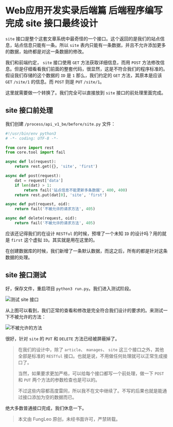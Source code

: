 # Web应用开发实录后端篇 后端程序编写 完成 site 接口最终设计

`site` 接口是整个这套文章系统中最奇怪的一个接口。这个返回的是我们的站点信息，站点信息只能有一条。所以 `site` 表内只能有一条数据，并且不允许添加更多的数据，始终都是对这一条数据的修改。

我们和前端约定， `site` 接口使用 `GET` 方法获取详细信息，而用 `POST` 方法修改信息。但是仔细看看我们前面的整套代码，很显然，这是不符合我们的程序标准的。假设我们存储的这个数据的 `ID` 是 `1` 那么，我们约定的 `GET` 方法，其原本是应该 `GET` `/site/1` 的信息。而 `POST` 则是 `PUT` `/site/1`。

这里就需要做一个转换了。我们完全可以直接放到 `site` 接口的前处理里面完成。

## site 接口前处理

我们创建 `/process/api_v1_be/before/site.py` 文件：

```python
#!/usr/bin/env python3
# -*- coding: UTF-8 -*-

from core import rest
from core.tool import fail

async def ls(request):
    return rest.get({}, 'site', 'first')

async def post(request):
    dat = request['data']
    if len(dat) > 1:
        return fail('站点信息不能更新多条数据', 400, 400)
    return rest.put(dat[0], 'site', 'first')

async def put(request, oid):
    return fail('不被允许的请求方法', 405)

async def delete(request, oid):
    return fail('不被允许的请求方法', 405)
```

应该还记得我们的在设计 `RESTful` 的时候，预埋了一个未知 `ID` 的设计吗？用的就是 `first` 这个虚拟 `ID`。其实就是用在这里的。

在创建数据库的时候，我们新增了一条默认数据，而这之后，所有的都是针对这条数据的处理。

## site 接口测试

好，保存文件，重启项目 `python3 run.py`。我们进入测试阶段。

![测试 site 接口](https://raw.githubusercontent.com/fengcms/articles/master/image/d0/82d5ef726844e6d4d8992940ad6b40.jpg)

从上图可以看到，我们正常的查看和修改是完全符合我们设计的要求的。来测试一下不被允许的方法：

![不被允许的方法](https://raw.githubusercontent.com/fengcms/articles/master/image/c6/9a22747ea32db24bfa6c394b3b56ad.jpg)

很好，针对 `site` 的 `PUT` 和 `DELETE` 方法已经被屏蔽掉了。

> 在我们的设计中，除了 `article`、 `manages`、 `site` 这三个接口之外，其他全部是标准的 `RESTful` 接口。也就是说，不用做任何处理就可以正常生成接口了。
> 
> 当然，如果要求更加严格，可以给每个接口都写一个前处理，做一下 `POST` 和 `PUT` 两个方法的参数检查也是可以的。
> 
> 不过这些内容都高度雷同，所以我不在文中继续了。不写的后果也就是能通过接口添加为空的数据而已。

绝大多数普通接口完成，我们休息一下。

> 本文由 FungLeo 原创，未经书面许可，严禁转载。


